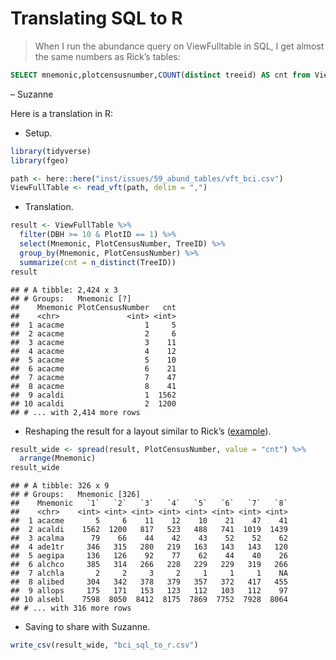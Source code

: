 Translating SQL to R
================

> When I run the abundance query on ViewFulltable in SQL, I get almost
> the same numbers as Rick’s
tables:

``` sql
SELECT mnemonic,plotcensusnumber,COUNT(distinct treeid) AS cnt from ViewFullTable WHERE dbh>=10  and plotid=1 GROUP BY mnemonic, plotcensusnumber;
```

– Suzanne

Here is a translation in R:

  - Setup.

<!-- end list -->

``` r
library(tidyverse)
library(fgeo)

path <- here::here("inst/issues/59_abund_tables/vft_bci.csv")
ViewFullTable <- read_vft(path, delim = ",")
```

  - Translation.

<!-- end list -->

``` r
result <- ViewFullTable %>% 
  filter(DBH >= 10 & PlotID == 1) %>% 
  select(Mnemonic, PlotCensusNumber, TreeID) %>% 
  group_by(Mnemonic, PlotCensusNumber) %>% 
  summarize(cnt = n_distinct(TreeID))
result
```

    ## # A tibble: 2,424 x 3
    ## # Groups:   Mnemonic [?]
    ##    Mnemonic PlotCensusNumber   cnt
    ##    <chr>               <int> <int>
    ##  1 acacme                  1     5
    ##  2 acacme                  2     6
    ##  3 acacme                  3    11
    ##  4 acacme                  4    12
    ##  5 acacme                  5    10
    ##  6 acacme                  6    21
    ##  7 acacme                  7    47
    ##  8 acacme                  8    41
    ##  9 acaldi                  1  1562
    ## 10 acaldi                  2  1200
    ## # ... with 2,414 more rows

  - Reshaping the result for a layout similar to Rick’s
    ([example](https://forestgeo.si.edu/bci-abundance-all-tree-species-50-ha-plot-1982-2005-trees)).

<!-- end list -->

``` r
result_wide <- spread(result, PlotCensusNumber, value = "cnt") %>% 
  arrange(Mnemonic)
result_wide
```

    ## # A tibble: 326 x 9
    ## # Groups:   Mnemonic [326]
    ##    Mnemonic   `1`   `2`   `3`   `4`   `5`   `6`   `7`   `8`
    ##    <chr>    <int> <int> <int> <int> <int> <int> <int> <int>
    ##  1 acacme       5     6    11    12    10    21    47    41
    ##  2 acaldi    1562  1200   817   523   488   741  1019  1439
    ##  3 acalma      79    66    44    42    43    52    52    62
    ##  4 ade1tr     346   315   280   219   163   143   143   120
    ##  5 aegipa     136   126    92    77    62    44    40    26
    ##  6 alchco     385   314   266   228   229   229   319   266
    ##  7 alchla       2     2     3     2     1     1     1    NA
    ##  8 alibed     304   342   378   379   357   372   417   455
    ##  9 allops     175   171   153   123   112   103   112    97
    ## 10 alsebl    7598  8050  8412  8175  7869  7752  7928  8064
    ## # ... with 316 more rows

  - Saving to share with Suzanne.

<!-- end list -->

``` r
write_csv(result_wide, "bci_sql_to_r.csv")
```
